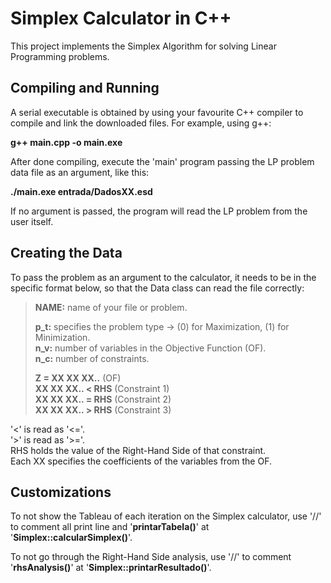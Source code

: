# Simplex Calculator in C++
This project implements the Simplex Algorithm for solving Linear Programming problems.

Compiling and Running
----------------------
A serial executable is obtained by using your favourite C++ compiler to compile and link the downloaded files. For example, using g++:

**g++ main.cpp -o main.exe**

After done compiling, execute the 'main' program passing the LP problem data file as an argument, like this:

**./main.exe entrada/DadosXX.esd**

If no argument is passed, the program will read the LP problem from the user itself.

Creating the Data
------------------
To pass the problem as an argument to the calculator, it needs to be in the specific format below, so that the Data class can read the file correctly:

>**NAME:** name of your file or problem.
>
>**p_t:** specifies the problem type -> (0) for Maximization, (1) for Minimization.  
>**n_v:** number of variables in the Objective Function (OF).  
>**n_c:** number of constraints.  
>
>**Z = XX XX XX..**    (OF)  
>**XX XX XX.. < RHS**  (Constraint 1)  
>**XX XX XX.. = RHS**  (Constraint 2)  
>**XX XX XX.. > RHS**  (Constraint 3)  

'<' is read as '<='.  
'>' is read as '>='.  
RHS holds the value of the Right-Hand Side of that constraint.  
Each XX specifies the coefficients of the variables from the OF.  

Customizations
---------------
To not show the Tableau of each iteration on the Simplex calculator, use '//' to comment all print line and '**printarTabela()**' at '**Simplex::calcularSimplex()**'.

To not go through the Right-Hand Side analysis, use '//' to comment '**rhsAnalysis()**' at '**Simplex::printarResultado()**'.
